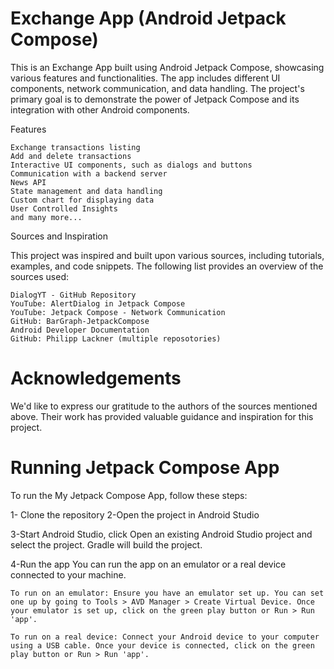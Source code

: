 # Exchange App (Android Jetpack Compose)

This is an Exchange App built using Android Jetpack Compose, showcasing various features and functionalities. The app includes different UI components, network communication, and data handling. The project's primary goal is to demonstrate the power of Jetpack Compose and its integration with other Android components.

Features

    Exchange transactions listing
    Add and delete transactions
    Interactive UI components, such as dialogs and buttons
    Communication with a backend server
    News API
    State management and data handling
    Custom chart for displaying data
    User Controlled Insights
    and many more...

Sources and Inspiration

This project was inspired and built upon various sources, including tutorials, examples, and code snippets. The following list provides an overview of the sources used:

    DialogYT - GitHub Repository
    YouTube: AlertDialog in Jetpack Compose
    YouTube: Jetpack Compose - Network Communication
    GitHub: BarGraph-JetpackCompose
    Android Developer Documentation
    GitHub: Philipp Lackner (multiple reposotories)

# Acknowledgements

We'd like to express our gratitude to the authors of the sources mentioned above. Their work has provided valuable guidance and inspiration for this project.

# Running Jetpack Compose App

To run the My Jetpack Compose App, follow these steps:

1- Clone the repository
2-Open the project in Android Studio

3-Start Android Studio, click Open an existing Android Studio project and select the project. Gradle will build the project.

4-Run the app
You can run the app on an emulator or a real device connected to your machine.

    To run on an emulator: Ensure you have an emulator set up. You can set one up by going to Tools > AVD Manager > Create Virtual Device. Once your emulator is set up, click on the green play button or Run > Run 'app'.

    To run on a real device: Connect your Android device to your computer using a USB cable. Once your device is connected, click on the green play button or Run > Run 'app'.
